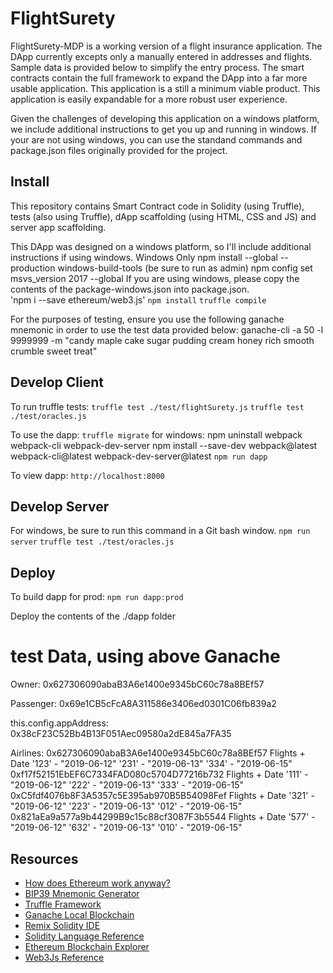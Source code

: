 # FlightSurety

FlightSurety-MDP is a working version of a flight insurance application.  The DApp currently excepts only a manually entered in addresses and flights.  Sample data is provided below to simplify the entry process.  The smart contracts contain the full framework to expand the DApp into a far more usable application.  This application is a still a minimum viable product.  This application is easily expandable for a more robust user experience.

Given the challenges of developing this application on a windows platform, we include additional instructions to get you up and running in windows.  If your are not using windows, you can use the standand commands and package.json files originally provided for the project.

## Install

This repository contains Smart Contract code in Solidity (using Truffle), tests (also using Truffle), dApp scaffolding (using HTML, CSS and JS) and server app scaffolding.

This DApp was designed on a windows platform, so I'll include additional instructions if using windows.
Windows Only
    npm install --global --production windows-build-tools
    (be sure to run as admin)
    npm config set msvs_version 2017 --global
    If you are using windows, please copy the contents of the package-windows.json into package.json.  
'npm i --save ethereum/web3.js'
`npm install`
`truffle compile`

For the purposes of testing, ensure you use the following ganache mnemonic in order to use the test data provided below:
    ganache-cli -a 50 -l 9999999 -m "candy maple cake sugar pudding cream honey rich smooth crumble sweet treat"

## Develop Client
To run truffle tests:
`truffle test ./test/flightSurety.js`
`truffle test ./test/oracles.js`

To use the dapp:
`truffle migrate`
for windows:
    npm uninstall webpack webpack-cli webpack-dev-server
    npm install --save-dev webpack@latest webpack-cli@latest webpack-dev-server@latest
`npm run dapp`

To view dapp:
`http://localhost:8000`

## Develop Server
For windows, be sure to run this command in a Git bash window.
`npm run server`
`truffle test ./test/oracles.js`

## Deploy

To build dapp for prod:
`npm run dapp:prod`

Deploy the contents of the ./dapp folder

# test Data, using above Ganache
Owner: 0x627306090abaB3A6e1400e9345bC60c78a8BEf57

Passenger: 0x69e1CB5cFcA8A311586e3406ed0301C06fb839a2

this.config.appAddress: 0x38cF23C52Bb4B13F051Aec09580a2dE845a7FA35


Airlines: 
0x627306090abaB3A6e1400e9345bC60c78a8BEf57
    Flights + Date
    '123' - "2019-06-12"
    '231' - "2019-06-13"
    '334' - "2019-06-15"
0xf17f52151EbEF6C7334FAD080c5704D77216b732
    Flights + Date
    '111' - "2019-06-12"
    '222' - "2019-06-13"
    '333' - "2019-06-15"
0xC5fdf4076b8F3A5357c5E395ab970B5B54098Fef
    Flights + Date
    '321' - "2019-06-12"
    '223' - "2019-06-13"
    '012' - "2019-06-15"
0x821aEa9a577a9b44299B9c15c88cf3087F3b5544
    Flights + Date
    '577' - "2019-06-12"
    '632' - "2019-06-13"
    '010' - "2019-06-15"
    
## Resources

* [How does Ethereum work anyway?](https://medium.com/@preethikasireddy/how-does-ethereum-work-anyway-22d1df506369)
* [BIP39 Mnemonic Generator](https://iancoleman.io/bip39/)
* [Truffle Framework](http://truffleframework.com/)
* [Ganache Local Blockchain](http://truffleframework.com/ganache/)
* [Remix Solidity IDE](https://remix.ethereum.org/)
* [Solidity Language Reference](http://solidity.readthedocs.io/en/v0.4.24/)
* [Ethereum Blockchain Explorer](https://etherscan.io/)
* [Web3Js Reference](https://github.com/ethereum/wiki/wiki/JavaScript-API)